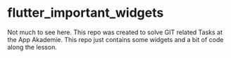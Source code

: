 # flutter_important_widgets

Not much to see here. This repo was created to solve GIT related Tasks at the App Akademie. This repo just contains some widgets and a bit of code along the lesson. 
